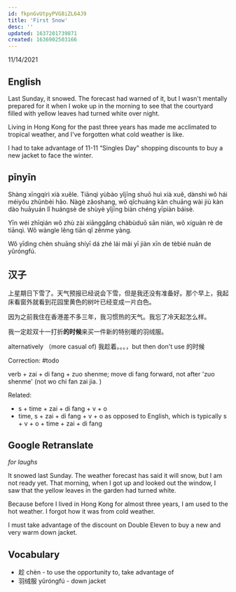 ```yaml
---
id: fkpnGvUtpyPVG8iZL64J9
title: 'First Snow'
desc: ''
updated: 1637201739871
created: 1636902503166
---
```


11/14/2021

## English

Last Sunday, it snowed. The forecast had warned of it, but I wasn't mentally prepared for it when I woke up in the morning to see that the courtyard filled with yellow leaves had turned white over night. 

Living in Hong Kong for the past three years has made me acclimated to tropical weather, and I've forgotten what cold weather is like. 

I had to take advantage of 11-11 “Singles Day" shopping discounts to buy a new jacket to face the winter.

## pīnyīn

Shàng xīngqírì xià xuěle. Tiānqì yùbào yǐjīng shuō huì xià xuě, dànshì wǒ hái méiyǒu zhǔnbèi hǎo. Nàgè zǎoshang, wǒ qǐchuáng kàn chuāng wài jiù kàn dào huāyuán lǐ huángsè de shùyè yǐjīng biàn chéng yīpiàn báisè.

Yīn wéi zhīqián wǒ zhù zài xiānggǎng chàbùduō sān nián, wǒ xíguàn rè de tiānqì. Wǒ wàngle lěng tiān qǐ zěnme yàng.

Wǒ yīdìng chèn shuāng shíyī dá zhé lái mǎi yī jiàn xīn de tèbié nuǎn de yǔróngfú.

## 汉子

上星期日下雪了。天气预报已经说会下雪，但是我还没有准备好。那个早上，我起床看窗外就看到花园里黄色的树叶已经变成一片白色。

因为之前我住在香港差不多三年，我习惯热的天气。我忘了冷天起怎么样。

我一定趁双十一打折**的时候**来买一件新的特别暖的羽绒服。

alternatively （more casual of) 我趁着。。。，but then don't use 的时候

Correction: #todo


verb + zai + di fang + zuo shenme;
move di fang forward, not after 'zuo shenme' (not wo chi fan zai jia. )

Related:

- s + time + zai + di fang + v + o
- time, s + zai + di fang + v + o
as opposed to English, which is typically
s + v + o + time + zai + di fang


## Google Retranslate

_for laughs_

It snowed last Sunday. The weather forecast has said it will snow, but I am not ready yet. That morning, when I got up and looked out the window, I saw that the yellow leaves in the garden had turned white.

Because before I lived in Hong Kong for almost three years, I am used to the hot weather. I forgot how it was from cold weather.

I must take advantage of the discount on Double Eleven to buy a new and very warm down jacket.

## Vocabulary

- 趁 chèn - to use the opportunity to, take advantage of
- 羽绒服 yǔróngfú - down jacket
